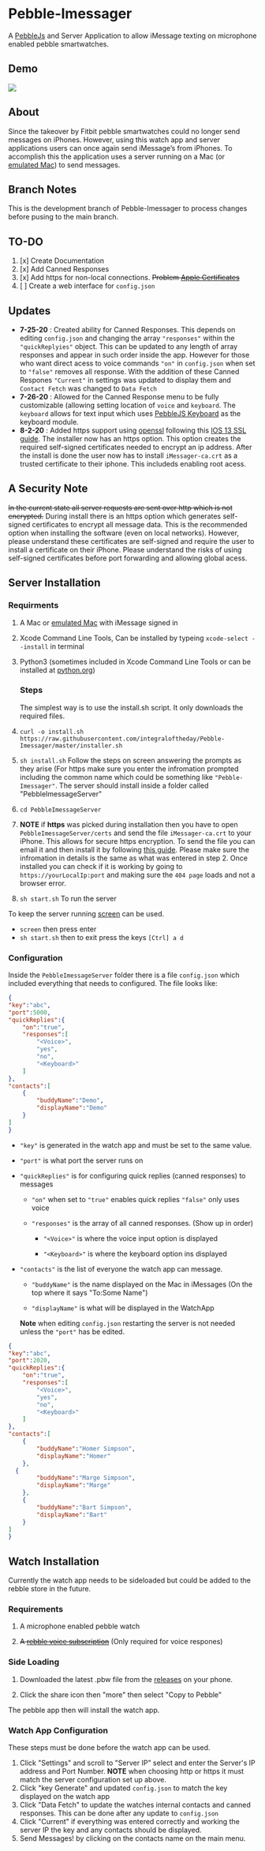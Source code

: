 # Pebble-Imessager

A [PebbleJs](https://github.com/pebble/pebblejs) and Server Application to allow iMessage texting on microphone enabled pebble smartwatches. 

## Demo

![](Demo.gif)

## About

Since the takeover by Fitbit pebble smartwatches could no longer send messages on iPhones. However, using this watch app and server 
applications users can once again send iMessage’s from iPhones. To accomplish this the application uses a server running on a Mac (or 
[emulated Mac](https://github.com/foxlet/macOS-Simple-KVM)) to send messages.

## Branch Notes

This is the development branch of Pebble-Imessager to process changes before pusing to the main branch. 

## TO-DO

1. [x] Create Documentation 
2. [x] Add Canned Responses 
3. [x] Add https for non-local connections. ~~Problem [Apple Certificates](https://support.apple.com/en-us/HT210176)~~
4. [ ] Create a web interface for `config.json`

## Updates

* **7-25-20** : Created ability for Canned Responses. This depends on editing `config.json`  and changing the array `"responses"` within the `"quickReplyies"` object. This can be updated to any length of array responses and appear in such order inside the app. However for those who want direct acess to voice commands `"on"` in `config.json` when set to `"false"` removes all response. With the addition of these Canned Respones `"Current"` in settings was updated to display them and `Contact Fetch` was changed to `Data Fetch`  
* **7-26-20** : Allowed for the Canned Response menu to be fully customizable (allowing setting location of `voice` and `keyboard`. The `keyboard` allows for text input which uses [PebbleJS Keyboard](https://github.com/jor3l/pebblejs-keyboard) as the keyboard module. 
* **8-2-20** : Added https support using [openssl](https://www.openssl.org/) following this [IOS 13 SSL guide](https://jaanus.com/ios-13-certificates/). The installer now has an https option. This option creates the required self-signed certificates needed to encrypt an ip address. After the install is done the user now has to install `iMessager-ca.crt` as a trusted certificate to their iphone. This includeds enabling root acess. 

## A Security Note

~~In the current state all server requests are sent over http which is not encrypted.~~ During install there is an https option which generates self-signed certificates to encrypt all message data. This is the recommended option when installing the software (even on local networks). However, please understand these certificates are self-signed and require the user to install a certificate on their iPhone. Please understand the risks of using self-signed certificates before port forwarding and allowing global acess. 

## Server Installation

### Requirments

1. A Mac or [emulated Mac](https://github.com/foxlet/macOS-Simple-KVM) with iMessage signed in 

2. Xcode Command Line Tools, Can be installed by typeing `xcode-select --install` in terminal 

3. Python3 (sometimes included in Xcode Command Line Tools or can be installed at [python.org](https://www.python.org/))
   
   ### Steps
   
   The simplest way is to use the install.sh script. It only downloads the required files. 

1. `curl -o install.sh https://raw.githubusercontent.com/integraloftheday/Pebble-Imessager/master/installer.sh` 

2. `sh install.sh` Follow the steps on screen answering the prompts as they arise (For https make sure you enter the infromation prompted including the common name which could be something like `"Pebble-Imessager"`. The server should install inside a folder called "PebbleImessageServer" 

3. `cd PebbleImessageServer`

5. **NOTE** if **https** was picked during installation then you have to open `PebbleImessageServer/certs` and send the file `iMessager-ca.crt` to your iPhone. This allows for secure https encryption. To send the file you can email it and then install it by following [this guide](https://help.clouduss.com/ws-knowledge-base/installing-an-ssl-certificate-on-i-os-13). Please make sure the infromation in details is the same as what was entered in step 2. Once installed you can check if it is working by going to `https://yourLocalIp:port` and making sure the `404 page` loads and not a browser error.  

4. `sh start.sh` To run the server 

To keep the server running [screen](http://www.kinnetica.com/2011/05/29/using-screen-on-mac-os-x/) can be used. 
* `screen` then press enter 
* `sh start.sh` then to exit press the keys `[Ctrl] a d` 

### Configuration

Inside the `PebbleImessageServer` folder there is a file `config.json` which included everything that needs to configured. The file looks like: 

```json
{
"key":"abc",
"port":5000,
"quickReplies":{
    "on":"true", 
    "responses":[
        "<Voice>",
        "yes",
        "no",
        "<Keyboard>"    
    ]
},
"contacts":[
    {
        "buddyName":"Demo",
        "displayName":"Demo" 
    }
]
}
```

* `"key"` is generated in the watch app and must be set to the same value.

* `"port"` is what port the server runs on

* `"quickReplies"` is for configuring quick replies (canned responses) to messages 
  
  * `"on"` when set to `"true"` enables quick replies `"false"` only uses voice
  
  * `"responses"` is the array of all canned responses. (Show up in order)
    
    * `"<Voice>"` is where the voice input option is displayed
    
    * `"<Keyboard>"` is where the keyboard option ins displayed

* `"contacts"` is the list of everyone the watch app can message. 
  
  * `"buddyName"` is the name displayed on the Mac in iMessages (On the top where it says "To:Some Name")
  
  * `"displayName"`  is what will be displayed in the WatchApp
  
  **Note** when editing `config.json` restarting the server is not needed
  unless the `"port"` has be edited.

```json
{
"key":"abc",
"port":2020,
"quickReplies":{
    "on":"true", 
    "responses":[
        "<Voice>",
        "yes",
        "no",
        "<Keyboard>"  
    ]
},
"contacts":[
    {
        "buddyName":"Homer Simpson",
        "displayName":"Homer" 
    },
  {
        "buddyName":"Marge Simpson",
        "displayName":"Marge" 
    },
    {
        "buddyName":"Bart Simpson",
        "displayName":"Bart" 
    }
]
}
```

## Watch Installation

Currently the watch app needs to be sideloaded but could be added to the rebble store in the future. 

### Requirements

1. A microphone enabled pebble watch 

2. ~~A [rebble voice subscription](https://rebble.io)~~ (Only required for voice respones)
   
### Side Loading

1. Downloaded the latest .pbw file from the [releases](https://github.com/integraloftheday/Pebble-Imessager/releases) on your phone. 

2. Click the share icon then "more" then select "Copy to Pebble"

The pebble app then will install the watch app. 

### Watch App Configuration

These steps must be done before the watch app can be used. 

1. Click "Settings" and scroll to "Server IP" select and enter the Server's IP address and Port Number. **NOTE** when choosing http or https it must match the server configuration set up above.
2. Click "key Generate" and updated `config.json` to match the key displayed on the watch app 
3. Click "Data Fetch" to update the watches internal contacts and canned responses. This can be done after any update to `config.json`
4. Click "Current" if everything was entered correctly and working the server IP the key and any contacts should be displayed.
5. Send Messages! by clicking on the contacts name on the main menu. 

